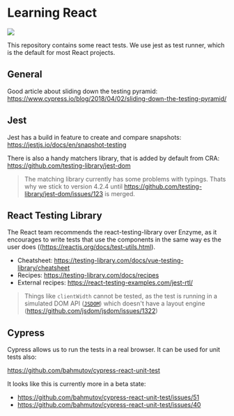 # Learning React

![](https://github.com/feedm3/learning-react/workflows/CI/badge.svg)

This repository contains some react tests. We use jest as test runner, which is the default for most React projects.

## General

Good article about sliding down the testing pyramid: https://www.cypress.io/blog/2018/04/02/sliding-down-the-testing-pyramid/

## Jest

Jest has a build in feature to create and compare snapshots: https://jestjs.io/docs/en/snapshot-testing

There is also a handy matchers library, that is added by default from CRA: https://github.com/testing-library/jest-dom

> The matching library currently has some problems with typings. Thats why we stick to version 4.2.4 until 
> https://github.com/testing-library/jest-dom/issues/123 is merged.

## React Testing Library

The React team recommends the react-testing-library over Enzyme, as it encourages to write tests that use the 
components in the same way es the user does ((https://reactjs.org/docs/test-utils.html).

- Cheatsheet: https://testing-library.com/docs/vue-testing-library/cheatsheet
- Recipes: https://testing-library.com/docs/recipes
- External recipes: https://react-testing-examples.com/jest-rtl/
    
> Things like `clientWidth` cannot be tested, as the test is running in
> a simulated DOM API ([`JSDOM`](https://github.com/jsdom/jsdom)) which doesn't have a layout engine (https://github.com/jsdom/jsdom/issues/1322)

## Cypress

Cypress allows us to run the tests in a real browser. It can be used for unit tests also:

https://github.com/bahmutov/cypress-react-unit-test

It looks like this is currently more in a beta state:

- https://github.com/bahmutov/cypress-react-unit-test/issues/51
- https://github.com/bahmutov/cypress-react-unit-test/issues/40
